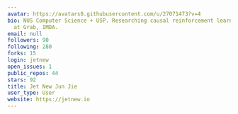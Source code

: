 ```yaml
---
avatar: https://avatars0.githubusercontent.com/u/27071473?v=4
bio: NUS Computer Science + USP. Researching causal reinforcement learning. Ex-Intern
  at Grab, IMDA.
email: null
followers: 90
following: 280
forks: 15
login: jetnew
open_issues: 1
public_repos: 44
stars: 92
title: Jet New Jun Jie
user_type: User
website: https://jetnew.io
---
```


